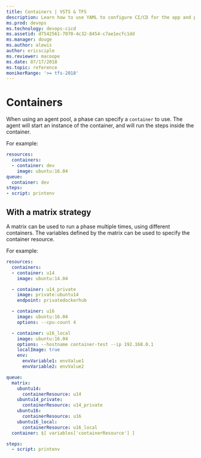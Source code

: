 ```yaml
---
title: Containers | VSTS & TFS    
description: Learn how to use YAML to configure CI/CD for the app and platform of your choice.
ms.prod: devops
ms.technology: devops-cicd
ms.assetid: d7542561-7070-4c32-8454-c7ae1ecfc1dd
ms.manager: douge
ms.author: alewis
author: ericsciple
ms.reviewer: macoope
ms.date: 07/17/2018
ms.topic: reference
monikerRange: '>= tfs-2018'
---
```


# Containers

When using an agent pool, a phase can specify a `container` to use. The agent will start
an instance of the container, and will run the steps inside the container.

For example:

```yaml
resources:
  containers:
  - container: dev
    image: ubuntu:16.04
queue:
  container: dev
steps:
- script: printenv
```

## With a matrix strategy

A matrix can be used to run a phase multiple times, using different containers.
The variables defined by the matrix can be used to specify the container resource.

For example:

```yaml
resources:
  containers:
  - container: u14
    image: ubuntu:14.04

  - container: u14_private
    image: private:ubuntu14
    endpoint: privatedockerhub

  - container: u16
    image: ubuntu:16.04
    options: --cpu-count 4

  - container: u16_local
    image: ubuntu:16.04
    options: --hostname container-test --ip 192.168.0.1
    localImage: true
    env:
      envVariable1: envValue1
      envVariable2: envValue2

queue:
  matrix:
    ubuntu14:
      containerResource: u14
    ubuntu14_private:
      containerResource: u14_private
    ubuntu16:
      containerResource: u16
    ubuntu16_local:
      containerResource: u16_local
  container: $[ variables['containerResource'] ]

steps:
  - script: printenv
```
